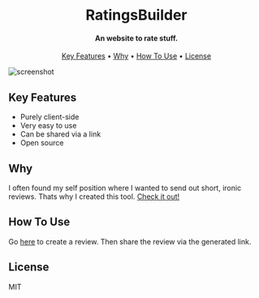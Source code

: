 <h1 align="center">
  <br>
  RatingsBuilder
  <br>
</h1>

<h4 align="center">An website to rate stuff.</h4>

<p align="center">
  <a href="#key-features">Key Features</a> •
  <a href="#key-features">Why</a> •
  <a href="#how-to-use">How To Use</a> •
  <a href="#license">License</a>
</p>

![screenshot](https://user-images.githubusercontent.com/12135433/57531178-8e5c6880-7341-11e9-8133-8517e90aa22b.png)

## Key Features

* Purely client-side
* Very easy to use
* Can be shared via a link
* Open source

## Why

I often found my self position where I wanted to send out short, ironic reviews.
Thats why I created this tool. [Check it out!](https://ratings.robinweitzel.de/?data=XQAAAALIAAAAAAAAAABCqUqGk9nLKvEKVbR7rl7C5eEwK6-SAriRnoPyb2XUkGz2ysWB6WZ247xsXGmQihJ8mYFYuvxSpJEkjap-SSsRKNKLdXcez0OpbOQdCHMyJTJ1GHl53bVik-J5GAlHI2T0TVkCg3slfekVfknt-pL90sxUiRPY5PNDor_M5sWaeFtiLU6cML8FKAPAfgi4H03mkfLUKUI8__ftq6A)

## How To Use

Go [here](https://ratingsbuilder.robinweitzel.de/) to create a review.
Then share the review via the generated link.

## License

MIT
